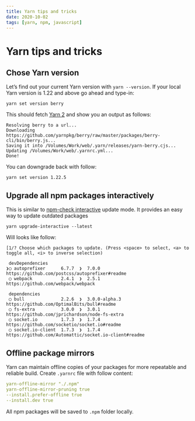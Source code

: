 ```yaml
---
title: Yarn tips and tricks
date: 2020-10-02
tags: [yarn, npm, javascript]
---
```


# Yarn tips and tricks

## Chose Yarn version

Let’s find out your current Yarn version with `yarn --version`. 
If your local Yarn version is 1.22 and above go ahead and type-in:

```shell
yarn set version berry
```

This should fetch [Yarn 2](https://yarnpkg.com/) and show you an output as follows:

```
Resolving berry to a url...
Downloading https://github.com/yarnpkg/berry/raw/master/packages/berry-cli/bin/berry.js...
Saving it into /Volumes/Work/web/.yarn/releases/yarn-berry.cjs...
Updating /Volumes/Work/web/.yarnrc.yml...
Done!
```

You can downgrade back with follow:

```shell
yarn set version 1.22.5
```

## Upgrade all npm packages interactively

This is similar to [npm-check interactive](https://www.npmjs.com/package/npm-check-interactive) update mode. 
It provides an easy way to update outdated packages


```shell
yarn upgrade-interactive --latest 
```

Will looks like follow:

```
[1/? Choose which packages to update. (Press <space> to select, <a> to toggle all, <i> to inverse selection)

 devDependencies
❯◯ autoprefixer      6.7.7  ❯  7.0.0          https://github.com/postcss/autoprefixer#readme
 ◯ webpack           2.4.1  ❯  2.5.1          https://github.com/webpack/webpack

 dependencies
 ◯ bull              2.2.6  ❯  3.0.0-alpha.3  https://github.com/OptimalBits/bull#readme
 ◯ fs-extra          3.0.0  ❯  3.0.1          https://github.com/jprichardson/node-fs-extra
 ◯ socket.io         1.7.3  ❯  1.7.4          https://github.com/socketio/socket.io#readme
 ◯ socket.io-client  1.7.3  ❯  1.7.4          https://github.com/Automattic/socket.io-client#readme

```

## Offline package mirrors

Yarn can maintain offline copies of your packages for more repeatable and reliable build.
Create `.yarnrc` file with follow content:

```yaml
yarn-offline-mirror "./.npm"
yarn-offline-mirror-pruning true
--install.prefer-offline true
--install.dev true
```

All npm packages will be saved to `.npm` folder locally.